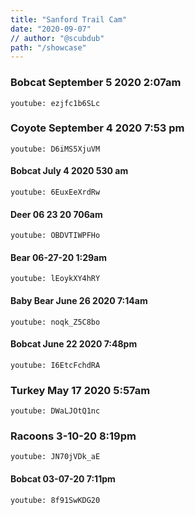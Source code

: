```yaml
---
title: "Sanford Trail Cam"
date: "2020-09-07"
// author: "@scubdub"
path: "/showcase"
---
```

### Bobcat   September 5 2020   2:07am

`youtube: ezjfc1b6SLc`

### Coyote  September 4 2020   7:53 pm

`youtube: D6iMS5XjuVM`

#### Bobcat July 4 2020 530 am


`youtube: 6EuxEeXrdRw`

#### Deer 06 23 20 706am

`youtube: OBDVTIWPFHo`

#### Bear 06-27-20 1:29am


`youtube: lEoykXY4hRY`

#### Baby Bear June 26 2020  7:14am


`youtube: noqk_Z5C8bo`

#### Bobcat June 22 2020  7:48pm


`youtube: I6EtcFchdRA`


### Turkey May 17 2020   5:57am

`youtube: DWaLJOtQ1nc`


### Racoons 3-10-20   8:19pm

`youtube: JN70jVDk_aE`


#### Bobcat 03-07-20 7:11pm


`youtube: 8f91SwKDG20`

